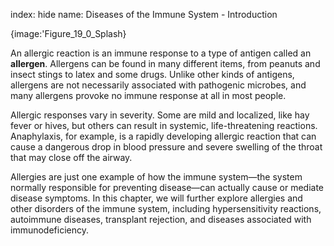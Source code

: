 index: hide
name: Diseases of the Immune System - Introduction


{image:'Figure_19_0_Splash}
        

An allergic reaction is an immune response to a type of antigen called an  **allergen**. Allergens can be found in many different items, from peanuts and insect stings to latex and some drugs. Unlike other kinds of antigens, allergens are not necessarily associated with pathogenic microbes, and many allergens provoke no immune response at all in most people.

Allergic responses vary in severity. Some are mild and localized, like hay fever or hives, but others can result in systemic, life-threatening reactions. Anaphylaxis, for example, is a rapidly developing allergic reaction that can cause a dangerous drop in blood pressure and severe swelling of the throat that may close off the airway.

Allergies are just one example of how the immune system—the system normally responsible for preventing disease—can actually cause or mediate disease symptoms. In this chapter, we will further explore allergies and other disorders of the immune system, including hypersensitivity reactions, autoimmune diseases, transplant rejection, and diseases associated with immunodeficiency.
